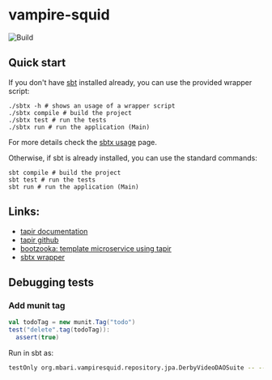 # vampire-squid

![Build](https://github.com/mbari-org/vampire-squid/actions/workflows/scala.yml/badge.svg)

## Quick start

If you don't have [sbt](https://www.scala-sbt.org) installed already, you can use the provided wrapper script:

```shell
./sbtx -h # shows an usage of a wrapper script
./sbtx compile # build the project
./sbtx test # run the tests
./sbtx run # run the application (Main)
```

For more details check the [sbtx usage](https://github.com/dwijnand/sbt-extras#sbt--h) page.

Otherwise, if sbt is already installed, you can use the standard commands:

```shell
sbt compile # build the project
sbt test # run the tests
sbt run # run the application (Main)
```

## Links:

* [tapir documentation](https://tapir.softwaremill.com/en/latest/)
* [tapir github](https://github.com/softwaremill/tapir)
* [bootzooka: template microservice using tapir](https://softwaremill.github.io/bootzooka/)
* [sbtx wrapper](https://github.com/dwijnand/sbt-extras#installation)

## Debugging tests

### Add munit tag

```scala
val todoTag = new munit.Tag("todo")
test("delete".tag(todoTag)):
  assert(true)
```

Run in sbt as:

```sh
testOnly org.mbari.vampiresquid.repository.jpa.DerbyVideoDAOSuite -- --include-tags=todo
```

